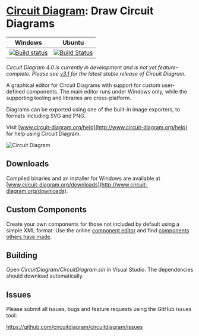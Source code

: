 # [Circuit Diagram](http://www.circuit-diagram.org/): Draw Circuit Diagrams

| Windows | Ubuntu |
|:------:|:------:|
| [![Build status](https://ci.appveyor.com/api/projects/status/8xt15xqjat9ime9f/branch/master?svg=true)](https://ci.appveyor.com/project/CircuitDiagram/circuitdiagram/branch/master) | [![Build Status](https://travis-ci.org/circuitdiagram/circuitdiagram.svg?branch=master)](https://travis-ci.org/circuitdiagram/circuitdiagram) |

_Circuit Diagram 4.0 is currently in development and is not yet feature-complete. Please see [v3.1](https://github.com/circuitdiagram/circuitdiagram/tree/v3.1) for the latest stable release of Circuit Diagram._

A graphical editor for Circuit Diagrams with support for custom user-defined components. The main editor runs under Windows only, while the supporting tooling and libraries are cross-platform.

Diagrams can be exported using one of the built-in image exporters, to formats including SVG and PNG.

Visit [www.circuit-diagram.org/help](http://www.circuit-diagram.org/help) for help using Circuit Diagram.

![Circuit Diagram](http://download-codeplex.sec.s-msft.com/Download?ProjectName=circuitdiagram&DownloadId=1442676)

## Downloads

Compiled binaries and an installer for Windows are available at [www.circuit-diagram.org/downloads](http://www.circuit-diagram.org/downloads).

## Custom Components

Create your own components for those not included by default using a simple XML format. Use the online [component editor](http://componenteditor.com/) and find [components others have made](http://www.circuit-diagram.org/components).

## Building

Open *CircuitDiagram/CircuitDiagram.sln* in Visual Studio. The dependencies should download automatically.

## Issues

Please submit all issues, bugs and feature requests using the GitHub issues tool:

https://github.com/circuitdiagram/circuitdiagram/issues
